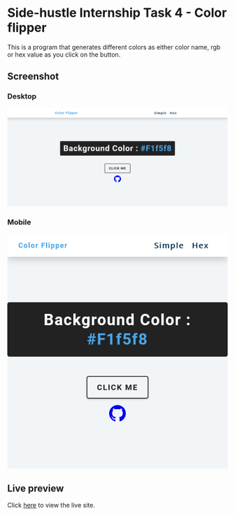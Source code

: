 # Side-hustle Internship Task 4 - Color flipper
This is a program that generates different colors as either color name, rgb or hex value as you click on the button.

## Screenshot

### Desktop 
![](images/desktop-colorflipper.png)

### Mobile
![](images/mobile-colorflipper.png)

## Live preview
Click [here](https://oluwayemivictor-jscounter.netlify.app) to view the live site.